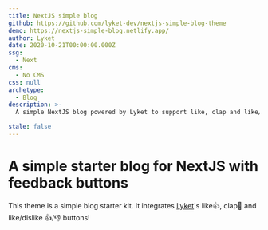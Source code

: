 ```yaml
---
title: NextJS simple blog
github: https://github.com/lyket-dev/nextjs-simple-blog-theme
demo: https://nextjs-simple-blog.netlify.app/
author: Lyket
date: 2020-10-21T00:00:00.000Z
ssg:
  - Next
cms:
  - No CMS
css: null
archetype:
  - Blog
description: >-
  A simple NextJS blog powered by Lyket to support like, clap and like/dislike buttons!

stale: false
---
```


# A simple starter blog for NextJS with feedback buttons

This theme is a simple blog starter kit. It integrates [Lyket](https://lyket.dev)'s like👍, clap👏 and like/dislike 👍/👎 buttons!
